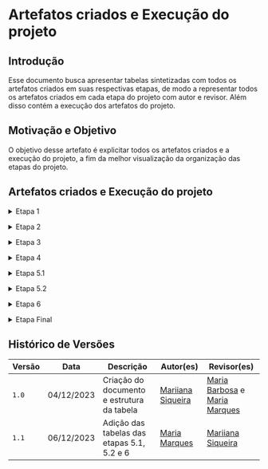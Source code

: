 # Artefatos criados e Execução do projeto

## Introdução

Esse documento busca apresentar tabelas sintetizadas com todos os artefatos criados em suas respectivas etapas, de modo a representar todos os artefatos criados em cada etapa do projeto com autor e revisor. Além disso contém a execução dos artefatos do projeto.

## Motivação e Objetivo

O objetivo desse artefato é explicitar todos os artefatos criados e a execução do projeto, a fim da melhor visualização da organização das etapas do projeto.

## Artefatos criados e Execução do projeto

<details>
 <p> Tabela 1: Artefatos criados e execução do projeto etapa 1.</p>
  <summary>Etapa 1</summary>

  <p>

  | Ponto de controle | Artefato | Técnicas | Autores | Revisores |
  | :--: | :--: | :--: | :--: | :--: |
  | Planejamento | [Git Pages](https://requisitos-de-software.github.io/2023.2-e-Titulo/) | -- | [João Victor](https://github.com/jvcostta) e [Mateus Orlando](https://github.com/MateusPy) | Todos |
  | Planejamento | [Escolha do Aplicativo](https://requisitos-de-software.github.io/2023.2-e-Titulo/planejamento/aplicativoescolhido/) | -- | [Maria Barbosa](https://github.com/Madu01) | [Maria Marques](https://github.com/EduardaSMarques) |
  | Planejamento |  |  |  |  |
  | Planejamento |  |  |  |  |
  | Planejamento |  |  |  |  |
  | Planejamento |  |  |  |  |
  | Planejamento |  |  |  |  |
  | Planejamento |  |  |  |  |
  | Planejamento |  |  |  |  |
  | Pré-rastreabilidade |  |  |  |  |

  </p>
  <div style="text-align: center">
    <p>Fonte: SIQUEIRA, Mariiana. 2023.</p>
  </div>
</details>

<p style="text-align: justify"></p>

<details>
 <p> Tabela 2: Artefatos criados e execução do projeto etapa 2.</p>
  <summary>Etapa 2</summary>

  <p>

  | Ponto de controle | Artefato | Técnicas | Autores | Revisores |
  | :--: | :--: | :--: | :--: | :--: |
  | -- | [Perfil do Usuário](https://requisitos-de-software.github.io/2023.2-e-Titulo/elicitacao/perfilDoUsuario/) | -- | [João Victor](https://github.com/jvcostta) e [Mateus Orlando](https://github.com/MateusPy) | [Maria Marques](https://github.com/EduardaSMarques) e [Mariiana Siqueira](https://github.com/Maryyscreuza) |
  | -- | [Personas](https://requisitos-de-software.github.io/2023.2-e-Titulo/elicitacao/Personas/) | -- | [João Victor](https://github.com/jvcostta) e [Mateus Orlando](https://github.com/MateusPy)  | [Maria Marques](https://github.com/EduardaSMarques) e [Mariiana Siqueira](https://github.com/Maryyscreuza) |
  | Técnica de Elicitação |  |  |  |  |
  | Técnica de Elicitação |  |  |  |  |
  | Técnica de Elicitação |  |  |  |  |
  | Técnica de Elicitação |  |  |  |  |
  | Técnica de Elicitação |  |  |  |  |
  | Técnica de Elicitação |  |  |  |  |
  | Técnica de Priorização |  |  |  |  |
  | Técnica de Priorização |  |  |  |  |
  | Técnica de Priorização |  |  |  |  |

  </p>
  <div style="text-align: center">
    <p>Fonte: SIQUEIRA, Mariiana. 2023.</p>
  </div>
</details>

<p style="text-align: justify"></p>

<details>
 <p> Tabela X: Artefatos criados e execução do projeto etapa X.</p>
  <summary>Etapa 3</summary>

  <p>

  | Ponto de controle | Artefato | Técnicas | Autores | Revisores |
  | :--: | :--: | :--: | :--: | :--: |
  |  |  |  |  |  |
  |  |  |  |  |  |
  |  |  |  |  |  |
  |  |  |  |  |  |
  |  |  |  |  |  |
  |  |  |  |  |  |

  </p>
  <div style="text-align: center">
    <p>Fonte: SIQUEIRA, Mariiana. 2023.</p>
  </div>
</details>

<p style="text-align: justify"></p>

<details>
 <p> Tabela X: Artefatos criados e execução do projeto etapa X.</p>
  <summary>Etapa 4</summary>

  <p>

  | Ponto de controle | Artefato | Técnicas | Autores | Revisores |
  | :--: | :--: | :--: | :--: | :--: |
  |  |  |  |  |  |
  |  |  |  |  |  |
  |  |  |  |  |  |
  |  |  |  |  |  |
  |  |  |  |  |  |
  |  |  |  |  |  |

  </p>
  <div style="text-align: center">
    <p>Fonte: SIQUEIRA, Mariiana. 2023.</p>
  </div>
</details>

<p style="text-align: justify"></p>

<details>
 <p> Tabela 5: Artefatos criados e execução do projeto etapa 5.1.</p>
  <summary>Etapa 5.1</summary>

  <p>

  | Ponto de controle | Artefato | Técnicas | Autores | Revisores |
  | :--: | :--: | :--: | :--: | :--: |
  | Verificação Grupo 5 | [Planejamento da verificação da 1º etapa grupo 5](https://requisitos-de-software.github.io/2023.2-e-Titulo/verificacao/verificacaoGrupo%2B1/etapa1/PlanejamentoVerificacaoEtapa1/) | -- | [Esther Sena](https://github.com/esmsena),[João Victor](https://github.com/jvcostta),[Maria Barbosa](https://github.com/Madu01),[Maria Marques ](https://github.com/EduardaSMarques),[Mariiana Siqueira](https://github.com/Maryyscreuza),[Mateus Orlando](https://github.com/MateusPy)   |  [Esther Sena](https://github.com/esmsena),[João Victor](https://github.com/jvcostta),[Maria Barbosa](https://github.com/Madu01),[Maria Marques ](https://github.com/EduardaSMarques),[Mariiana Siqueira](https://github.com/Maryyscreuza),[Mateus Orlando](https://github.com/MateusPy) |
  | Verificação Grupo 5 | [Apresentação](https://requisitos-de-software.github.io/2023.2-e-Titulo/verificacao/verificacaoGrupo%2B1/etapa1/apresentacao/) | checklist e inspeção | [Maria Barbosa](https://github.com/Madu01) | [João Victor](https://github.com/jvcostta) |
  | Verificação Grupo 5 | [Cronograma](https://requisitos-de-software.github.io/2023.2-e-Titulo/verificacao/verificacaoGrupo%2B1/etapa1/cronograma/) |  checklist e inspeção |  [Maria Marques ](https://github.com/EduardaSMarques) | [Esther Sena](https://github.com/esmsena) |
  | Verificação Grupo 5 | [Ferramentas](https://requisitos-de-software.github.io/2023.2-e-Titulo/verificacao/verificacaoGrupo%2B1/etapa1/Ferramentas/) |  checklist e inspeção |  [João Victor](https://github.com/jvcostta) |[Mateus Orlando](https://github.com/MateusPy)  |
  | Verificação Grupo 5 | [Escolha do aplicativo](https://requisitos-de-software.github.io/2023.2-e-Titulo/verificacao/verificacaoGrupo%2B1/etapa1/escolha-do-aplicativo/) |  checklist e inspeção |   [Esther Sena](https://github.com/esmsena) |[Mariiana Siqueira](https://github.com/Maryyscreuza)  |
  | Verificação Grupo 5 | [Metodologia](https://requisitos-de-software.github.io/2023.2-e-Titulo/verificacao/verificacaoGrupo%2B1/etapa1/metodologia/) |  checklist e inspeção |  [Mateus Orlando](https://github.com/MateusPy) | [Maria Barbosa](https://github.com/Madu01) |
  | Verificação Grupo 5 | [Rich Picture](https://requisitos-de-software.github.io/2023.2-e-Titulo/verificacao/verificacaoGrupo%2B1/etapa1/richPicture/) |  checklist e inspeção |  [Mariiana Siqueira](https://github.com/Maryyscreuza) | [Maria Marques ](https://github.com/EduardaSMarques)  |
  |  Verificação Grupo 5 | [Planejamento da verificação da 2º etapa grupo 5](https://requisitos-de-software.github.io/2023.2-e-Titulo/verificacao/verificacaoGrupo%2B1/etapa2/PlanejamentoVerificacaoEtapa2/) | -- | [Esther Sena](https://github.com/esmsena),[João Victor](https://github.com/jvcostta),[Maria Barbosa](https://github.com/Madu01),[Maria Marques ](https://github.com/EduardaSMarques),[Mariiana Siqueira](https://github.com/Maryyscreuza),[Mateus Orlando](https://github.com/MateusPy)   |  [Esther Sena](https://github.com/esmsena),[João Victor](https://github.com/jvcostta),[Maria Barbosa](https://github.com/Madu01),[Maria Marques ](https://github.com/EduardaSMarques),[Mariiana Siqueira](https://github.com/Maryyscreuza),[Mateus Orlando](https://github.com/MateusPy) |
  | Verificação Grupo 5 | [Personas](https://requisitos-de-software.github.io/2023.2-e-Titulo/verificacao/verificacaoGrupo%2B1/etapa2/personas/) |  checklist e inspeção | [Mateus Orlando](https://github.com/MateusPy) | [Maria Barbosa](https://github.com/Madu01)  |
  | Verificação Grupo 5 | [Perfil do usuário](https://requisitos-de-software.github.io/2023.2-e-Titulo/verificacao/verificacaoGrupo%2B1/etapa2/PerfilUsuario/) |  checklist e inspeção |[Maria Barbosa](https://github.com/Madu01) | [João Victor](https://github.com/jvcostta) |
  | Verificação Grupo 5 | [Brainstorming](https://requisitos-de-software.github.io/2023.2-e-Titulo/verificacao/verificacaoGrupo%2B1/etapa2/brainstorming/) |  checklist e inspeção | [Esther Sena](https://github.com/esmsena) |[Mariiana Siqueira](https://github.com/Maryyscreuza) |
  | Verificação Grupo 5 | [Entrevista](https://requisitos-de-software.github.io/2023.2-e-Titulo/verificacao/verificacaoGrupo%2B1/etapa2/entrevista/) |  checklist e inspeção | [Esther Sena](https://github.com/esmsena) |[Mariiana Siqueira](https://github.com/Maryyscreuza)  |
  | Verificação Grupo 5 | [Observação](https://requisitos-de-software.github.io/2023.2-e-Titulo/verificacao/verificacaoGrupo%2B1/etapa2/observacao/) |  checklist e inspeção |  [Mateus Orlando](https://github.com/MateusPy) | [Maria Barbosa](https://github.com/Madu01) |
  | Verificação Grupo 5 | [Introspecção](https://requisitos-de-software.github.io/2023.2-e-Titulo/verificacao/verificacaoGrupo%2B1/etapa2/Introspeccao/) |  checklist e inspeção |  [João Victor](https://github.com/jvcostta) |[Mateus Orlando](https://github.com/MateusPy)  |
  | Verificação Grupo 5 | [Questionário](https://requisitos-de-software.github.io/2023.2-e-Titulo/verificacao/verificacaoGrupo%2B1/etapa2/questionario/) |  checklist e inspeção | [João Victor](https://github.com/jvcostta) |[Mateus Orlando](https://github.com/MateusPy)  |
  | Verificação Grupo 5 | [First Things First](https://requisitos-de-software.github.io/2023.2-e-Titulo/verificacao/verificacaoGrupo%2B1/etapa2/firstThingsFirst/) |  checklist e inspeção | [Maria Marques ](https://github.com/EduardaSMarques) | [Esther Sena](https://github.com/esmsena)  |
  | Verificação Grupo 5 | [MoSCoW](https://requisitos-de-software.github.io/2023.2-e-Titulo/verificacao/verificacaoGrupo%2B1/etapa2/MoSCoW/) |  checklist e inspeção | [Mariiana Siqueira](https://github.com/Maryyscreuza) | [Maria Marques ](https://github.com/EduardaSMarques)  |
  | Verificação Grupo 5 | [Three Level Scale](https://requisitos-de-software.github.io/2023.2-e-Titulo/verificacao/verificacaoGrupo%2B1/etapa2/TLS/) |  checklist e inspeção | [Mariiana Siqueira](https://github.com/Maryyscreuza) | [Maria Marques ](https://github.com/EduardaSMarques)  |
  |Verificação Grupo 5 | [Planejamento da verificação da 3º etapa grupo 5](https://requisitos-de-software.github.io/2023.2-e-Titulo/verificacao/verificacaoGrupo%2B1/etapa3/PlanejamentoVerificacaoEtapa3/) | -- | [Esther Sena](https://github.com/esmsena),[João Victor](https://github.com/jvcostta),[Maria Barbosa](https://github.com/Madu01),[Mateus Orlando](https://github.com/MateusPy)   |  [Esther Sena](https://github.com/esmsena),[João Victor](https://github.com/jvcostta),[Maria Barbosa](https://github.com/Madu01),[Maria Marques ](https://github.com/EduardaSMarques),[Mariiana Siqueira](https://github.com/Maryyscreuza),[Mateus Orlando](https://github.com/MateusPy) |
  | Verificação Grupo 5 | [Especificação Suplementar](https://requisitos-de-software.github.io/2023.2-e-Titulo/verificacao/verificacaoGrupo%2B1/etapa3/especificacao-suplementar/) |  checklist e inspeção |  [Esther Sena](https://github.com/esmsena) |[Mariiana Siqueira](https://github.com/Maryyscreuza)  |
  | Verificação Grupo 5 | [Casos de uso](https://requisitos-de-software.github.io/2023.2-e-Titulo/verificacao/verificacaoGrupo%2B1/etapa3/Casosdeuso/) |  checklist e inspeção |  [João Victor](https://github.com/jvcostta) |[Mateus Orlando](https://github.com/MateusPy)  |
  | Verificação Grupo 5 | [Cenários](https://requisitos-de-software.github.io/2023.2-e-Titulo/verificacao/verificacaoGrupo%2B1/etapa3/cenarios/) |  checklist e inspeção |  [Maria Barbosa](https://github.com/Madu01) | [João Victor](https://github.com/jvcostta)  |
  | Verificação Grupo 5 | [Léxicos](https://requisitos-de-software.github.io/2023.2-e-Titulo/verificacao/verificacaoGrupo%2B1/etapa3/lexicos/) |  checklist e inspeção | [Mateus Orlando](https://github.com/MateusPy) | [Maria Barbosa](https://github.com/Madu01)  |
  |Verificação Grupo 5 | [Planejamento da verificação da 4º etapa grupo 5](https://requisitos-de-software.github.io/2023.2-e-Titulo/verificacao/verificacaoGrupo%2B1/etapa4/PlanejamentoVerificacaoEtapa4/) | -- | [Maria Barbosa](https://github.com/Madu01),[Maria Marques ](https://github.com/EduardaSMarques),[Mariiana Siqueira](https://github.com/Maryyscreuza) |  [Esther Sena](https://github.com/esmsena),[João Victor](https://github.com/jvcostta),[Maria Barbosa](https://github.com/Madu01),[Maria Marques ](https://github.com/EduardaSMarques),[Mariiana Siqueira](https://github.com/Maryyscreuza),[Mateus Orlando](https://github.com/MateusPy) |
  | Verificação Grupo 5 | [Backlog](https://requisitos-de-software.github.io/2023.2-e-Titulo/verificacao/verificacaoGrupo%2B1/etapa4/backlog/) |  checklist e inspeção |  [Mariiana Siqueira](https://github.com/Maryyscreuza) | [Maria Marques ](https://github.com/EduardaSMarques)   |
  | Verificação Grupo 5 | [História de usuário](https://requisitos-de-software.github.io/2023.2-e-Titulo/verificacao/verificacaoGrupo%2B1/etapa4/historiasUsuario/) |  checklist e inspeção | [Maria Barbosa](https://github.com/Madu01) | [João Victor](https://github.com/jvcostta)  |
  | Verificação Grupo 5 | [NFR Framework](https://requisitos-de-software.github.io/2023.2-e-Titulo/verificacao/verificacaoGrupo%2B1/etapa4/nfrFramework/) |  checklist e inspeção |  [Maria Marques ](https://github.com/EduardaSMarques) | [Esther Sena](https://github.com/esmsena)  |
  
  </p>
  <div style="text-align: center">
    <p>Fonte: MARQUES,maria. 2023.</p>
  </div>
</details>

<p style="text-align: justify"></p>

<details>
 <p> Tabela 6: Artefatos criados e execução do projeto etapa 5.2.</p>
  <summary>Etapa 5.2</summary>

   <p>

  | Ponto de controle | Artefato | Técnicas | Autores | Revisores |
  | :--: | :--: | :--: | :--: | :--: |
  | Verificação Grupo 4 | [Planejamento da verificação da 1º etapa Grupo 4](https://requisitos-de-software.github.io/2023.2-e-Titulo/verificacao/verificacaoGrupo4/etapa1/PlanejamentoVerificacaoEtapa1/) | -- | [João Victor](https://github.com/jvcostta),[Maria Barbosa](https://github.com/Madu01),[Maria Marques ](https://github.com/EduardaSMarques),[Mateus Orlando](https://github.com/MateusPy)   |  [Esther Sena](https://github.com/esmsena),[João Victor](https://github.com/jvcostta),[Maria Barbosa](https://github.com/Madu01),[Maria Marques ](https://github.com/EduardaSMarques),[Mariiana Siqueira](https://github.com/Maryyscreuza),[Mateus Orlando](https://github.com/MateusPy) |
  | Verificação Grupo 4 | [Apresentação](https://requisitos-de-software.github.io/2023.2-e-Titulo/verificacao/verificacaoGrupo4/etapa1/apresentacao/) | checklist e inspeção | [Mateus Orlando](https://github.com/MateusPy) | [João Victor](https://github.com/jvcostta) |
  | Verificação Grupo 4 | [Cronograma](https://requisitos-de-software.github.io/2023.2-e-Titulo/verificacao/verificacaoGrupo4/etapa1/cronograma/) |  checklist e inspeção |  [Maria Barbosa](https://github.com/Madu01) |[Mariiana Siqueira](https://github.com/Maryyscreuza)|
  | Verificação Grupo 4 | [Ferramentas](https://requisitos-de-software.github.io/2023.2-e-Titulo/verificacao/verificacaoGrupo4/etapa1/Ferramentas/) |  checklist e inspeção |  [João Victor](https://github.com/jvcostta) |[Mateus Orlando](https://github.com/MateusPy)  |
  | Verificação Grupo 4 | [Escolha do aplicativo](https://requisitos-de-software.github.io/2023.2-e-Titulo/verificacao/verificacaoGrupo4/etapa1/escolha-do-aplicativo/) |  checklist e inspeção |  [Maria Marques ](https://github.com/EduardaSMarques) |[Mariiana Siqueira](https://github.com/Maryyscreuza)  |
  | Verificação Grupo 4 | [Metodologia](https://requisitos-de-software.github.io/2023.2-e-Titulo/verificacao/verificacaoGrupo4/etapa1/metodologia/) |  checklist e inspeção | [João Victor](https://github.com/jvcostta) |[Mateus Orlando](https://github.com/MateusPy)  |
  | Verificação Grupo 4 | [Rich Picture](https://requisitos-de-software.github.io/2023.2-e-Titulo/verificacao/verificacaoGrupo4/etapa1/richPicture/) |  checklist e inspeção | [Maria Marques ](https://github.com/EduardaSMarques) |[Mariiana Siqueira](https://github.com/Maryyscreuza) |
  |  Verificação Grupo 4 | [Planejamento da verificação da 2º etapa Grupo 4](https://requisitos-de-software.github.io/2023.2-e-Titulo/verificacao/verificacaoGrupo4/etapa2/PlanejamentoVerificacaoEtapa2/) | -- | [Esther Sena](https://github.com/esmsena),[João Victor](https://github.com/jvcostta),[Maria Barbosa](https://github.com/Madu01),[Mariiana Siqueira](https://github.com/Maryyscreuza),[Mateus Orlando](https://github.com/MateusPy)   |  [Esther Sena](https://github.com/esmsena),[João Victor](https://github.com/jvcostta),[Maria Barbosa](https://github.com/Madu01),[Maria Marques ](https://github.com/EduardaSMarques),[Mariiana Siqueira](https://github.com/Maryyscreuza),[Mateus Orlando](https://github.com/MateusPy) |
  | Verificação Grupo 4 | [Personas](https://requisitos-de-software.github.io/2023.2-e-Titulo/verificacao/verificacaoGrupo4/etapa2/personas/) |  checklist e inspeção | [Maria Barbosa](https://github.com/Madu01) | [João Victor](https://github.com/jvcostta)  |
  | Verificação Grupo 4 | [Perfil do usuário](https://requisitos-de-software.github.io/2023.2-e-Titulo/verificacao/verificacaoGrupo4/etapa2/PerfilUsuario/) |  checklist e inspeção |[Maria Barbosa](https://github.com/Madu01) | [João Victor](https://github.com/jvcostta) |
  | Verificação Grupo 4 | [Brainstorming](https://requisitos-de-software.github.io/2023.2-e-Titulo/verificacao/verificacaoGrupo4/etapa2/brainstorming/) |  checklist e inspeção | [Mariiana Siqueira](https://github.com/Maryyscreuza) | [Maria Marques ](https://github.com/EduardaSMarques)  |
  | Verificação Grupo 4 | [Entrevista](https://requisitos-de-software.github.io/2023.2-e-Titulo/verificacao/verificacaoGrupo4/etapa2/entrevista/) |  checklist e inspeção |  [Mateus Orlando](https://github.com/MateusPy) | [Maria Barbosa](https://github.com/Madu01)  |
  | Verificação Grupo 4 | [Storytelling](https://requisitos-de-software.github.io/2023.2-e-Titulo/verificacao/verificacaoGrupo4/etapa2/storytelling/) |  checklist e inspeção |  [Mateus Orlando](https://github.com/MateusPy) | [Maria Barbosa](https://github.com/Madu01) |
  | Verificação Grupo 4 | [Introspecção](https://requisitos-de-software.github.io/2023.2-e-Titulo/verificacao/verificacaoGrupo4/etapa2/Introspeccao/) |  checklist e inspeção |  [João Victor](https://github.com/jvcostta) |[Mateus Orlando](https://github.com/MateusPy)  |
  | Verificação Grupo 4 | [Questionário](https://requisitos-de-software.github.io/2023.2-e-Titulo/verificacao/verificacaoGrupo4/etapa2/questionario/) |  checklist e inspeção | [Mariiana Siqueira](https://github.com/Maryyscreuza) | [Maria Marques ](https://github.com/EduardaSMarques) |
  | Verificação Grupo 4 | [First Things First](https://requisitos-de-software.github.io/2023.2-e-Titulo/verificacao/verificacaoGrupo4/etapa2/firstThingsFirst/) |  checklist e inspeção | [Esther Sena](https://github.com/esmsena) |[Mariiana Siqueira](https://github.com/Maryyscreuza)  |
 | Verificação Grupo 4 | [$100](https://requisitos-de-software.github.io/2023.2-e-Titulo/verificacao/verificacaoGrupo4/etapa2/%24100/) |  checklist e inspeção | [Esther Sena](https://github.com/esmsena) |[Mariiana Siqueira](https://github.com/Maryyscreuza) |
 | Verificação Grupo 4 | [Three Level Scale](https://requisitos-de-software.github.io/2023.2-e-Titulo/verificacao/verificacaoGrupo4/etapa2/TLS/) |  checklist e inspeção | [Esther Sena](https://github.com/esmsena) |[Mariiana Siqueira](https://github.com/Maryyscreuza)   |
 |Verificação Grupo 4 | [Planejamento da verificação da 3º etapa Grupo 4](https://requisitos-de-software.github.io/2023.2-e-Titulo/verificacao/verificacaoGrupo4/etapa3/PlanejamentoVerificacaoEtapa3/) | -- | [Esther Sena](https://github.com/esmsena),[João Victor](https://github.com/jvcostta),[Maria Marques ](https://github.com/EduardaSMarques),[Mateus Orlando](https://github.com/MateusPy)   |  [Esther Sena](https://github.com/esmsena),[João Victor](https://github.com/jvcostta),[Maria Barbosa](https://github.com/Madu01),[Maria Marques ](https://github.com/EduardaSMarques),[Mariiana Siqueira](https://github.com/Maryyscreuza),[Mateus Orlando](https://github.com/MateusPy) |
  | Verificação Grupo 4 | [Especificação Suplementar](https://requisitos-de-software.github.io/2023.2-e-Titulo/verificacao/verificacaoGrupo4/etapa3/especificacao-suplementar/) |  checklist e inspeção |   [Maria Marques ](https://github.com/EduardaSMarques) | [Maria Barbosa](https://github.com/Madu01)   |
  | Verificação Grupo 4 | [Casos de uso](https://requisitos-de-software.github.io/2023.2-e-Titulo/verificacao/verificacaoGrupo4/etapa3/Casosdeuso/) |  checklist e inspeção |  [João Victor](https://github.com/jvcostta) |[Mateus Orlando](https://github.com/MateusPy)  |
  | Verificação Grupo 4 | [Cenários](https://requisitos-de-software.github.io/2023.2-e-Titulo/verificacao/verificacaoGrupo4/etapa3/cenarios/) |  checklist e inspeção |  [Mateus Orlando](https://github.com/MateusPy) | [João Victor](https://github.com/jvcostta)  |
  | Verificação Grupo 4 | [Léxicos](https://requisitos-de-software.github.io/2023.2-e-Titulo/verificacao/verificacaoGrupo4/etapa3/lexicos/) |  checklist e inspeção |  [Esther Sena](https://github.com/esmsena) |[Mariiana Siqueira](https://github.com/Maryyscreuza) |
  |Verificação Grupo 4 | [Planejamento da verificação da 4º etapa Grupo 4](https://requisitos-de-software.github.io/2023.2-e-Titulo/verificacao/verificacaoGrupo4/etapa4/PlanejamentoVerificacaoEtapa4/) | -- | [Maria Barbosa](https://github.com/Madu01),[Mariiana Siqueira](https://github.com/Maryyscreuza) |  [Esther Sena](https://github.com/esmsena),[João Victor](https://github.com/jvcostta),[Maria Barbosa](https://github.com/Madu01),[Maria Marques ](https://github.com/EduardaSMarques),[Mariiana Siqueira](https://github.com/Maryyscreuza),[Mateus Orlando](https://github.com/MateusPy) |
  | Verificação Grupo 4 | [Backlog](https://requisitos-de-software.github.io/2023.2-e-Titulo/verificacao/verificacaoGrupo4/etapa4/backlog/) |  checklist e inspeção |  [Maria Barbosa](https://github.com/Madu01) | [João Victor](https://github.com/jvcostta)    |
  | Verificação Grupo 4 | [História de usuário](https://requisitos-de-software.github.io/2023.2-e-Titulo/verificacao/verificacaoGrupo%2B1/etapa4/historiasUsuario/) |  checklist e inspeção | [Mariiana Siqueira](https://github.com/Maryyscreuza) | [Maria Marques ](https://github.com/EduardaSMarques)  |
  | Verificação Grupo 4 | [NFR Framework](https://requisitos-de-software.github.io/2023.2-e-Titulo/verificacao/verificacaoGrupo%2B1/etapa4/nfrFramework/) |  checklist e inspeção |  [Mariiana Siqueira](https://github.com/Maryyscreuza) | [Maria Marques ](https://github.com/EduardaSMarques)  |
   |Verificação Grupo 4 | [Planejamento da verificação da 6º etapa Grupo 4](https://requisitos-de-software.github.io/2023.2-e-Titulo/verificacao/verificacaoGrupo4/etapa6/PlanejamentoVerificacaoEtapa6/) | -- | [Maria Barbosa](https://github.com/Madu01),[Esther Sena](https://github.com/esmsena), [Maria Marques ](https://github.com/EduardaSMarques)|  [Esther Sena](https://github.com/esmsena),[João Victor](https://github.com/jvcostta),[Maria Barbosa](https://github.com/Madu01),[Maria Marques ](https://github.com/EduardaSMarques),[Mariiana Siqueira](https://github.com/Maryyscreuza),[Mateus Orlando](https://github.com/MateusPy) |
  | Verificação Grupo 4 | [Backward-from](https://requisitos-de-software.github.io/2023.2-e-Titulo/verificacao/verificacaoGrupo4/etapa6/backwardFrom/) |  checklist e inspeção |  [Maria Barbosa](https://github.com/Madu01) | [Maria Marques ](https://github.com/EduardaSMarques)  |
  | Verificação Grupo 4 | [Forward-from](https://requisitos-de-software.github.io/2023.2-e-Titulo/verificacao/verificacaoGrupo4/etapa6/forwardFrom/) |  checklist e inspeção | [Maria Marques ](https://github.com/EduardaSMarques) | [Esther Sena](https://github.com/esmsena)  |
  | Verificação Grupo 4 | [Matriz de rastreabilidade](https://requisitos-de-software.github.io/2023.2-e-Titulo/verificacao/verificacaoGrupo4/etapa6/matriz/) |  checklist e inspeção | [Esther Sena](https://github.com/esmsena) |[Mariiana Siqueira](https://github.com/Maryyscreuza)  |
  
  </p>
  <div style="text-align: center">
    <p>Fonte: MARQUES,maria. 2023.</p>
  </div>
</details>

<p style="text-align: justify"></p>

<details>
 <p> Tabela 7: Artefatos criados e execução do projeto etapa 6.</p>
  <summary>Etapa 6</summary>

  <p>

  | Ponto de controle | Artefato | Técnicas | Autores | Revisores |
  | :--: | :--: | :--: | :--: | :--: |
  | Pós rastreabilidade | [Backward-from](https://requisitos-de-software.github.io/2023.2-e-Titulo/pos-rastreabilidade/backwardFrom/) |-- |  [Esther Sena](https://github.com/esmsena) e [Mariiana Siqueira](https://github.com/Maryyscreuza)  |[João Victor](https://github.com/jvcostta) e [Mateus Orlando](https://github.com/MateusPy)  |
  | Pós rastreabilidade | [Forward-from](https://requisitos-de-software.github.io/2023.2-e-Titulo/pos-rastreabilidade/forwardFrom/) |-- | [João Victor](https://github.com/jvcostta) e [Mateus Orlando](https://github.com/MateusPy) | [Maria Barbosa](https://github.com/Madu01)e [Maria Marques ](https://github.com/EduardaSMarques) |
  | Pós rastreabilidade | [Matriz de rastreabilidade](https://requisitos-de-software.github.io/2023.2-e-Titulo/pos-rastreabilidade/matriz/) | -- |  [Maria Barbosa](https://github.com/Madu01)e [Maria Marques ](https://github.com/EduardaSMarques) | [Esther Sena](https://github.com/esmsena) e [Mariiana Siqueira](https://github.com/Maryyscreuza)  |
  </p>
  <div style="text-align: center">
   <p>Fonte: MARQUES,maria. 2023.</p>
  </div>
</details>

<p style="text-align: justify"></p>

<details>
 <p> Tabela X: Artefatos criados e execução do projeto etapa X.</p>
  <summary>Etapa Final</summary>

  <p>

  | Ponto de controle | Artefato | Técnicas | Autores | Revisores |
  | :--: | :--: | :--: | :--: | :--: |
  |  |  |  |  |  |
  |  |  |  |  |  |
  |  |  |  |  |  |
  |  |  |  |  |  |
  |  |  |  |  |  |
  |  |  |  |  |  |

  </p>
  <div style="text-align: center">
    <p>Fonte: SIQUEIRA, Mariiana. 2023.</p>
  </div>
</details>

<p style="text-align: justify"></p>

## Histórico de Versões

| Versão |  Data  |   Descrição   |   Autor(es)   |   Revisor(es)  |
| ------ | ------ | ------------- | ------------- | -------------- |
| `1.0`  | 04/12/2023  | Criação do documento e estrutura da tabela | [Mariiana Siqueira](https://github.com/Maryyscreuza)  | [Maria Barbosa](https://github.com/Madu01) e [Maria Marques ](https://github.com/EduardaSMarques) |
| `1.1`  | 06/12/2023  |Adição das tabelas das etapas 5.1, 5.2 e 6 |  [Maria Marques ](https://github.com/EduardaSMarques)  | [Mariiana Siqueira](https://github.com/Maryyscreuza) |


